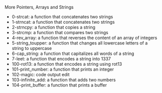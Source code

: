 More Pointers, Arrays and Strings
 - 0-strcat: a function that concatenates two strings
 - 1-strncat: a function that concatenates two strings
 - 2-strncpy: a function that copies a string
 - 3-strcmp: a function that compares two strings
 - 4-rev_array: a function that reverses the content of an array of integers
 - 5-string_toupper: a function that changes all lowercase letters of a string to uppercase
 - 6-cap_string: a function that capitalizes all words of a string
 - 7-leet:  a function that encodes a string into 1337
 - 100-rot13: a function that encodes a string using rot13
 - 101-print_number: a function that prints an integer
 - 102-magic: code output edit
 - 103-infinite_add: a function that adds two numbers
 - 104-print_buffer: a function that prints a buffer
